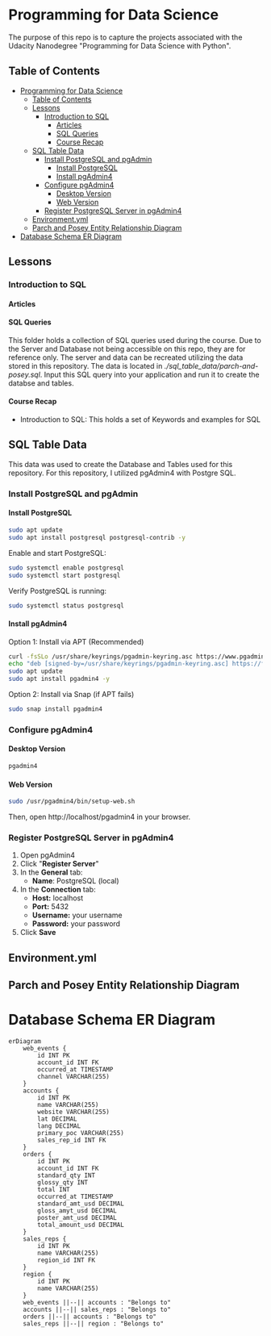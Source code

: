 # Programming for Data Science

The purpose of this repo is to capture the projects associated with the Udacity Nanodegree "Programming for Data Science with Python".

## Table of Contents

- [Programming for Data Science](#programming-for-data-science)
  - [Table of Contents](#table-of-contents)
  - [Lessons](#lessons)
    - [Introduction to SQL](#introduction-to-sql)
      - [Articles](#articles)
      - [SQL Queries](#sql-queries)
      - [Course Recap](#course-recap)
  - [SQL Table Data](#sql-table-data)
    - [Install PostgreSQL and pgAdmin](#install-postgresql-and-pgadmin)
      - [Install PostgreSQL](#install-postgresql)
      - [Install pgAdmin4](#install-pgadmin4)
    - [Configure pgAdmin4](#configure-pgadmin4)
      - [Desktop Version](#desktop-version)
      - [Web Version](#web-version)
    - [Register PostgreSQL Server in pgAdmin4](#register-postgresql-server-in-pgadmin4)
  - [Environment.yml](#environmentyml)
  - [Parch and Posey Entity Relationship Diagram](#parch-and-posey-entity-relationship-diagram)
- [Database Schema ER Diagram](#database-schema-er-diagram)

## Lessons

### Introduction to SQL

#### Articles

#### SQL Queries

This folder holds a collection of SQL queries used during the course. Due to the Server and Database not being accessible on this repo, they are for reference only. The server and data can be recreated utilizing the data stored in this repository. The data is located in *./sql_table_data/parch-and-posey.sql*. Input this SQL query into your application and run it to create the databse and tables.

#### Course Recap
- Introduction to SQL: This holds a set of Keywords and examples for SQL 

## SQL Table Data

This data was used to create the Database and Tables used for this repository. For this repository, I utilized pgAdmin4 with Postgre SQL.

### Install PostgreSQL and pgAdmin

#### Install PostgreSQL

```bash
sudo apt update
sudo apt install postgresql postgresql-contrib -y
```

Enable and start PostgreSQL:

```bash
sudo systemctl enable postgresql
sudo systemctl start postgresql
```

Verify PostgreSQL is running:

```bash
sudo systemctl status postgresql
```

#### Install pgAdmin4

Option 1: Install via APT (Recommended)

```bash
curl -fsSLo /usr/share/keyrings/pgadmin-keyring.asc https://www.pgadmin.org/static/packages_pgadmin_org.pub
echo "deb [signed-by=/usr/share/keyrings/pgadmin-keyring.asc] https://ftp.postgresql.org/pub/pgadmin/pgadmin4/apt/$(lsb_release -cs) pgadmin4 main" | sudo tee /etc/apt/sources.list.d/pgadmin4.list
sudo apt update
sudo apt install pgadmin4 -y
```

Option 2: Install via Snap (if APT fails)

```bash
sudo snap install pgadmin4
```

### Configure pgAdmin4

#### Desktop Version

```bash
pgadmin4
```

#### Web Version

```bash
sudo /usr/pgadmin4/bin/setup-web.sh
```

Then, open http://localhost/pgadmin4 in your browser.

### Register PostgreSQL Server in pgAdmin4

1. Open pgAdmin4
2. Click "**Register Server**"
3. In the **General** tab:
    - **Name**: PostgreSQL (local)
4. In the **Connection** tab:
    - **Host:** localhost
    - **Port:** 5432
    - **Username:** your username
    - **Password:** your password
5. Click **Save**

## Environment.yml

## Parch and Posey Entity Relationship Diagram

# Database Schema ER Diagram

```mermaid
erDiagram
    web_events {
        id INT PK
        account_id INT FK
        occurred_at TIMESTAMP
        channel VARCHAR(255)
    }
    accounts {
        id INT PK
        name VARCHAR(255)
        website VARCHAR(255)
        lat DECIMAL
        lang DECIMAL
        primary_poc VARCHAR(255)
        sales_rep_id INT FK
    }
    orders {
        id INT PK
        account_id INT FK
        standard_qty INT
        glossy_qty INT
        total INT
        occurred_at TIMESTAMP
        standard_amt_usd DECIMAL
        gloss_amyt_usd DECIMAL
        poster_amt_usd DECIMAL
        total_amount_usd DECIMAL
    }
    sales_reps {
        id INT PK
        name VARCHAR(255)
        region_id INT FK
    }
    region {
        id INT PK
        name VARCHAR(255)
    }
    web_events ||--|| accounts : "Belongs to"
    accounts ||--|| sales_reps : "Belongs to"
    orders ||--|| accounts : "Belongs to"
    sales_reps ||--|| region : "Belongs to"
```